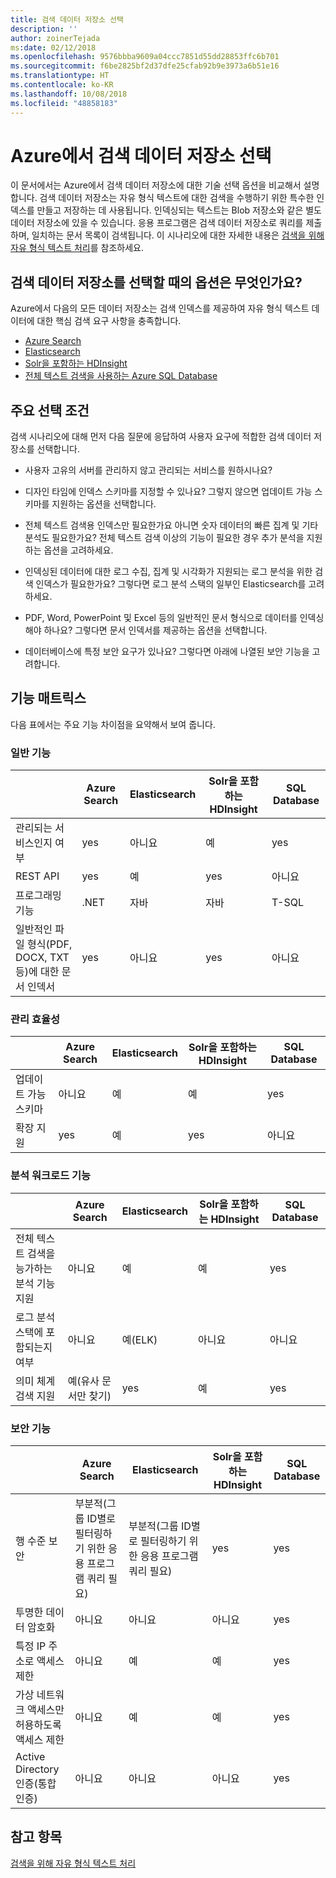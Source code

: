 ```yaml
---
title: 검색 데이터 저장소 선택
description: ''
author: zoinerTejada
ms:date: 02/12/2018
ms.openlocfilehash: 9576bbba9609a04ccc7851d55dd28853ffc6b701
ms.sourcegitcommit: f6be2825bf2d37dfe25cfab92b9e3973a6b51e16
ms.translationtype: HT
ms.contentlocale: ko-KR
ms.lasthandoff: 10/08/2018
ms.locfileid: "48858183"
---
```

# <a name="choosing-a-search-data-store-in-azure"></a>Azure에서 검색 데이터 저장소 선택

이 문서에서는 Azure에서 검색 데이터 저장소에 대한 기술 선택 옵션을 비교해서 설명합니다. 검색 데이터 저장소는 자유 형식 텍스트에 대한 검색을 수행하기 위한 특수한 인덱스를 만들고 저장하는 데 사용됩니다. 인덱싱되는 텍스트는 Blob 저장소와 같은 별도 데이터 저장소에 있을 수 있습니다. 응용 프로그램은 검색 데이터 저장소로 쿼리를 제출하며, 일치하는 문서 목록이 검색됩니다. 이 시나리오에 대한 자세한 내용은 [검색을 위해 자유 형식 텍스트 처리](../scenarios/search.md)를 참조하세요. 

## <a name="what-are-your-options-when-choosing-a-search-data-store"></a>검색 데이터 저장소를 선택할 때의 옵션은 무엇인가요?
Azure에서 다음의 모든 데이터 저장소는 검색 인덱스를 제공하여 자유 형식 텍스트 데이터에 대한 핵심 검색 요구 사항을 충족합니다.
- [Azure Search](/azure/search/search-what-is-azure-search)
- [Elasticsearch](https://azuremarketplace.microsoft.com/marketplace/apps/elastic.elasticsearch?tab=Overview)
- [Solr을 포함하는 HDInsight](/azure/hdinsight/hdinsight-hadoop-solr-install-linux)
- [전체 텍스트 검색을 사용하는 Azure SQL Database](/sql/relational-databases/search/full-text-search)


## <a name="key-selection-criteria"></a>주요 선택 조건

검색 시나리오에 대해 먼저 다음 질문에 응답하여 사용자 요구에 적합한 검색 데이터 저장소를 선택합니다.

- 사용자 고유의 서버를 관리하지 않고 관리되는 서비스를 원하시나요?

- 디자인 타임에 인덱스 스키마를 지정할 수 있나요? 그렇지 않으면 업데이트 가능 스키마를 지원하는 옵션을 선택합니다.

- 전체 텍스트 검색용 인덱스만 필요한가요 아니면 숫자 데이터의 빠른 집계 및 기타 분석도 필요한가요? 전체 텍스트 검색 이상의 기능이 필요한 경우 추가 분석을 지원하는 옵션을 고려하세요.

- 인덱싱된 데이터에 대한 로그 수집, 집계 및 시각화가 지원되는 로그 분석을 위한 검색 인덱스가 필요한가요? 그렇다면 로그 분석 스택의 일부인 Elasticsearch를 고려하세요.

- PDF, Word, PowerPoint 및 Excel 등의 일반적인 문서 형식으로 데이터를 인덱싱해야 하나요? 그렇다면 문서 인덱서를 제공하는 옵션을 선택합니다.

- 데이터베이스에 특정 보안 요구가 있나요? 그렇다면 아래에 나열된 보안 기능을 고려합니다.

## <a name="capability-matrix"></a>기능 매트릭스

다음 표에서는 주요 기능 차이점을 요약해서 보여 줍니다.

### <a name="general-capabilities"></a>일반 기능

| | Azure Search | Elasticsearch | Solr을 포함하는 HDInsight | SQL Database | 
| --- | --- | --- | --- | --- | 
| 관리되는 서비스인지 여부 | yes | 아니요 | 예 | yes |  
| REST API | yes | 예 | yes | 아니요 |
| 프로그래밍 기능 | .NET | 자바 | 자바 | T-SQL | 
| 일반적인 파일 형식(PDF, DOCX, TXT 등)에 대한 문서 인덱서 | yes | 아니요 | yes | 아니요 |

### <a name="manageability-capabilities"></a>관리 효율성

| | Azure Search | Elasticsearch | Solr을 포함하는 HDInsight | SQL Database | 
| --- | --- | --- | --- | --- |
| 업데이트 가능 스키마 | 아니요 | 예 | 예 | yes |
| 확장 지원  | yes | 예 | yes | 아니요 |

### <a name="analytic-workload-capabilities"></a>분석 워크로드 기능

| | Azure Search | Elasticsearch | Solr을 포함하는 HDInsight | SQL Database | 
| --- | --- | --- | --- | --- | 
| 전체 텍스트 검색을 능가하는 분석 기능 지원 | 아니요 | 예 | 예 | yes |
| 로그 분석 스택에 포함되는지 여부 | 아니요 | 예(ELK) |  아니요 | 아니요 |
| 의미 체계 검색 지원 | 예(유사 문서만 찾기) | yes | 예 | yes | 

### <a name="security-capabilities"></a>보안 기능

| | Azure Search | Elasticsearch | Solr을 포함하는 HDInsight | SQL Database | 
| --- | --- | --- | --- | --- | 
| 행 수준 보안 | 부분적(그룹 ID별로 필터링하기 위한 응용 프로그램 쿼리 필요) | 부분적(그룹 ID별로 필터링하기 위한 응용 프로그램 쿼리 필요) | yes | yes | 
| 투명한 데이터 암호화 | 아니요 | 아니요 | 아니요 | yes |  
| 특정 IP 주소로 액세스 제한 | 아니요 | 예 | 예 | yes |   
| 가상 네트워크 액세스만 허용하도록 액세스 제한 | 아니요 | 예 | 예 | yes |  
| Active Directory 인증(통합 인증) | 아니요 | 아니요 | 아니요 | yes | 

## <a name="see-also"></a>참고 항목

[검색을 위해 자유 형식 텍스트 처리](../scenarios/search.md)
